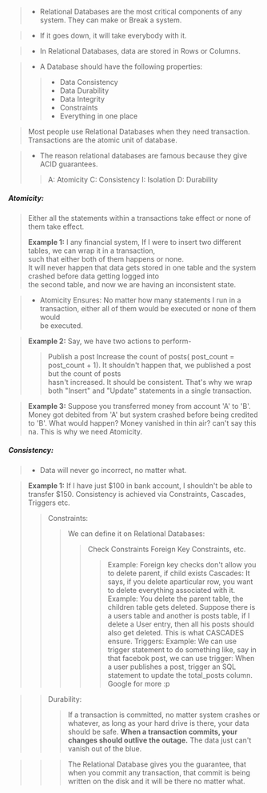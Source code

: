> - Relational Databases are the most critical components of any system. They can make or Break a system.

> - If it goes down, it will take everybody with it.

> - In Relational Databases, data are stored in Rows or Columns.

> - A Database should have the following properties:
> > - Data Consistency
> > - Data Durability
> > - Data Integrity
> > - Constraints
> > - Everything in one place

> Most people use Relational Databases when they need transaction.
> Transactions are the atomic unit of database.

> - The reason relational databases are famous because they give ACID guarantees.
> > A: Atomicity
> > C: Consistency
> > I: Isolation
> > D: Durability

##### Atomicity: 
> Either all the statements within a transactions take effect or none of them take effect.
>
> **Example 1:**
> I any financial system, If I were to insert two different tables, we can wrap it in a transaction,<br>
> such that either both of them happens or none.<br>
> It will never happen that data gets stored in one table and the system crashed before data getting logged into<br>
> the second table, and now we are having an inconsistent state.

> - Atomicity Ensures:
> No matter how many statements I run in a transaction, either all of them would be executed or none of them would<br>
> be executed.

> **Example 2:**
> Say, we have two actions to perform-<br>
> > Publish a post
> > Increase the count of posts( post_count = post_count + 1).
> It shouldn't happen that, we published a post but the count of posts<br>
> hasn't increased. It should be consistent. That's why we wrap both "Insert" and "Update" statements in a single transaction.

> **Example 3:**
> Suppose you transferred money from account 'A' to 'B'. Money got debited from 'A' but system crashed before being credited to 'B'.
> What would happen?
> Money vanished in thin air? can't say this na.
> This is why we need Atomicity.


##### Consistency:
> - Data will never go incorrect, no matter what.

> **Example 1:** 
> If I have just $100 in bank account, I shouldn't be able to transfer $150.
> Consistency is achieved via Constraints, Cascades, Triggers etc.
> > Constraints: 
> > > We can define it on Relational Databases:
> > > > Check Constraints
> > > > Foreign Key Constraints, etc.
> > > > > Example: Foreign key checks don't allow you to delete parent, if child exists
> > Cascades:
> > > It says, if you delete aparticular row, you want to delete everything associated with it.
> > > > Example: You delete the parent table, the children table gets deleted.
> > > > > Suppose there is a users table and another is posts table, if I delete a User entry, then all his posts should also get deleted. This is what CASCADES ensure.
> > Triggers:
> > > Example: We can use trigger statement to do something like, say in that facebok post, we can use trigger:
> > > When a user publishes a post, trigger an SQL statement to update the total_posts column. 
> > > Google for more :p


> > Durability:
> > > If a transaction is committed, no matter system crashes or whatever, as long as your hard drive is there, your data should be safe.
> > > **When a transaction commits, your changes should outlive the outage.**
> > > The data just can't vanish out of the blue.

> > > The Relational Database gives you the guarantee, that when you commit any transaction, that commit is being written on the disk and it will be there no matter what.